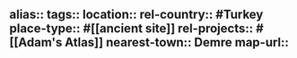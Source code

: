 alias::
tags::
location::
rel-country:: #Turkey
place-type:: #[[ancient site]] rel-projects:: #[[Adam's Atlas]]
nearest-town:: Demre
map-url::
-

